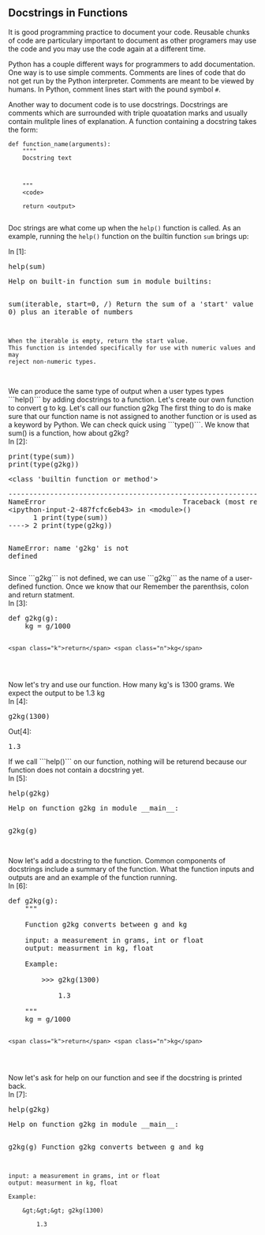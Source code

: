 
## Docstrings in Functions
It is good programming practice to document your code. Reusable chunks of code are particulary important to document as other programers may use the code and you may use the code again at a different time. 

Python has a couple different ways for programmers to add documentation. One way is to use simple comments. Comments are lines of code that do not get run by the Python interpreter. Comments are meant to be viewed by humans. In Python, comment lines start with the pound symbol ```#```.

Another way to document code is to use docstrings. Docstrings are comments which are surrounded with triple quoatation marks and usually contain mulitple lines of explanation. A function containing a docstring takes the form:

```
def function_name(arguments):
    """"
    Docstring text
    
    
    
    """
    <code>
    
    return <output>
    
```

Doc strings are what come up when the ```help()``` function is called. As an example, running the ```help()``` function on the builtin function ```sum``` brings up:
<div class="cell border-box-sizing code_cell rendered">
<div class="input">
<div class="prompt input_prompt">In&nbsp;[1]:</div>
<div class="inner_cell">
    <div class="input_area">
<div class=" highlight hl-ipython3"><pre><span></span><span class="n">help</span><span class="p">(</span><span class="nb">sum</span><span class="p">)</span>
</pre></div>

</div>
</div>
</div>

<div class="output_wrapper">
<div class="output">


<div class="output_area">

<div class="prompt"></div>


<div class="output_subarea output_stream output_stdout output_text">
<pre>Help on built-in function sum in module builtins:

sum(iterable, start=0, /)
    Return the sum of a &#39;start&#39; value (default: 0) plus an iterable of numbers
    
    When the iterable is empty, return the start value.
    This function is intended specifically for use with numeric values and may
    reject non-numeric types.

</pre>
</div>
</div>

</div>
</div>

</div>
We can produce the same type of output when a user types types ```help()``` by adding docstrings to a function.
Let's create our own function to convert g to kg. Let's call our function g2kg The first thing to do is make sure that our function name is not assigned to another function or is used as a keyword by Python. We can check quick using ```type()```. We know that sum() is a function, how about g2kg?

<div class="cell border-box-sizing code_cell rendered">
<div class="input">
<div class="prompt input_prompt">In&nbsp;[2]:</div>
<div class="inner_cell">
    <div class="input_area">
<div class=" highlight hl-ipython3"><pre><span></span><span class="nb">print</span><span class="p">(</span><span class="nb">type</span><span class="p">(</span><span class="nb">sum</span><span class="p">))</span>
<span class="nb">print</span><span class="p">(</span><span class="nb">type</span><span class="p">(</span><span class="n">g2kg</span><span class="p">))</span>
</pre></div>

</div>
</div>
</div>

<div class="output_wrapper">
<div class="output">


<div class="output_area">

<div class="prompt"></div>


<div class="output_subarea output_stream output_stdout output_text">
<pre>&lt;class &#39;builtin_function_or_method&#39;&gt;
</pre>
</div>
</div>

<div class="output_area">

<div class="prompt"></div>


<div class="output_subarea output_text output_error">
<pre>
<span class="ansi-red-fg">---------------------------------------------------------------------------</span>
<span class="ansi-red-fg">NameError</span>                                 Traceback (most recent call last)
<span class="ansi-green-fg">&lt;ipython-input-2-487fcfc6eb43&gt;</span> in <span class="ansi-cyan-fg">&lt;module&gt;</span><span class="ansi-blue-fg">()</span>
<span class="ansi-green-intense-fg ansi-bold">      1</span> print<span class="ansi-blue-fg">(</span>type<span class="ansi-blue-fg">(</span>sum<span class="ansi-blue-fg">)</span><span class="ansi-blue-fg">)</span>
<span class="ansi-green-fg">----&gt; 2</span><span class="ansi-red-fg"> </span>print<span class="ansi-blue-fg">(</span>type<span class="ansi-blue-fg">(</span>g2kg<span class="ansi-blue-fg">)</span><span class="ansi-blue-fg">)</span>

<span class="ansi-red-fg">NameError</span>: name &#39;g2kg&#39; is not defined</pre>
</div>
</div>

</div>
</div>

</div>
Since ```g2kg``` is not defined, we can use ```g2kg``` as the name of a user-defined function. Once we know that our Remember the parenthsis, colon and return statment.
<div class="cell border-box-sizing code_cell rendered">
<div class="input">
<div class="prompt input_prompt">In&nbsp;[3]:</div>
<div class="inner_cell">
    <div class="input_area">
<div class=" highlight hl-ipython3"><pre><span></span><span class="k">def</span> <span class="nf">g2kg</span><span class="p">(</span><span class="n">g</span><span class="p">):</span>
    <span class="n">kg</span> <span class="o">=</span> <span class="n">g</span><span class="o">/</span><span class="mi">1000</span>
    
    <span class="k">return</span> <span class="n">kg</span>
</pre></div>

</div>
</div>
</div>

</div>
Now let's try and use our function. How many kg's is 1300 grams. We expect the output to be 1.3 kg
<div class="cell border-box-sizing code_cell rendered">
<div class="input">
<div class="prompt input_prompt">In&nbsp;[4]:</div>
<div class="inner_cell">
    <div class="input_area">
<div class=" highlight hl-ipython3"><pre><span></span><span class="n">g2kg</span><span class="p">(</span><span class="mi">1300</span><span class="p">)</span>
</pre></div>

</div>
</div>
</div>

<div class="output_wrapper">
<div class="output">


<div class="output_area">

<div class="prompt output_prompt">Out[4]:</div>




<div class="output_text output_subarea output_execute_result">
<pre>1.3</pre>
</div>

</div>

</div>
</div>

</div>
If we call ```help()``` on our function, nothing will be returend because our function does not contain a docstring yet.
<div class="cell border-box-sizing code_cell rendered">
<div class="input">
<div class="prompt input_prompt">In&nbsp;[5]:</div>
<div class="inner_cell">
    <div class="input_area">
<div class=" highlight hl-ipython3"><pre><span></span><span class="n">help</span><span class="p">(</span><span class="n">g2kg</span><span class="p">)</span>
</pre></div>

</div>
</div>
</div>

<div class="output_wrapper">
<div class="output">


<div class="output_area">

<div class="prompt"></div>


<div class="output_subarea output_stream output_stdout output_text">
<pre>Help on function g2kg in module __main__:

g2kg(g)

</pre>
</div>
</div>

</div>
</div>

</div>
Now let's add a docstring to the function. Common components of docstrings include a summary of the function. What the function inputs and outputs are and an example of the function running.
<div class="cell border-box-sizing code_cell rendered">
<div class="input">
<div class="prompt input_prompt">In&nbsp;[6]:</div>
<div class="inner_cell">
    <div class="input_area">
<div class=" highlight hl-ipython3"><pre><span></span><span class="k">def</span> <span class="nf">g2kg</span><span class="p">(</span><span class="n">g</span><span class="p">):</span>
    <span class="sd">&quot;&quot;&quot;</span>
<span class="sd">    </span>
<span class="sd">    Function g2kg converts between g and kg</span>
<span class="sd">    </span>
<span class="sd">    input: a measurement in grams, int or float</span>
<span class="sd">    output: measurment in kg, float</span>
<span class="sd">    </span>
<span class="sd">    Example:</span>
<span class="sd">    </span>
<span class="sd">        &gt;&gt;&gt; g2kg(1300)</span>
<span class="sd">            </span>
<span class="sd">            1.3</span>
<span class="sd">        </span>
<span class="sd">    &quot;&quot;&quot;</span>
    <span class="n">kg</span> <span class="o">=</span> <span class="n">g</span><span class="o">/</span><span class="mi">1000</span>
    
    <span class="k">return</span> <span class="n">kg</span>
</pre></div>

</div>
</div>
</div>

</div>
Now let's ask for help on our function and see if the docstring is printed back.
<div class="cell border-box-sizing code_cell rendered">
<div class="input">
<div class="prompt input_prompt">In&nbsp;[7]:</div>
<div class="inner_cell">
    <div class="input_area">
<div class=" highlight hl-ipython3"><pre><span></span><span class="n">help</span><span class="p">(</span><span class="n">g2kg</span><span class="p">)</span>
</pre></div>

</div>
</div>
</div>

<div class="output_wrapper">
<div class="output">


<div class="output_area">

<div class="prompt"></div>


<div class="output_subarea output_stream output_stdout output_text">
<pre>Help on function g2kg in module __main__:

g2kg(g)
    Function g2kg converts between g and kg
    
    input: a measurement in grams, int or float
    output: measurment in kg, float
    
    Example:
    
        &gt;&gt;&gt; g2kg(1300)
            
            1.3

</pre>
</div>
</div>

</div>
</div>

</div>
 


